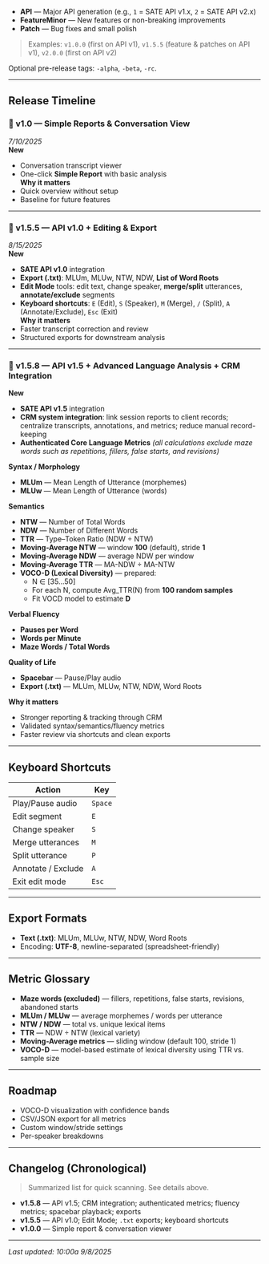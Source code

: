 
- **API** — Major API generation (e.g., `1` = SATE API v1.x, `2` = SATE API v2.x)
- **FeatureMinor** — New features or non-breaking improvements
- **Patch** — Bug fixes and small polish

> Examples: `v1.0.0` (first on API v1), `v1.5.5` (feature & patches on API v1), `v2.0.0` (first on API v2)

Optional pre-release tags: `-alpha`, `-beta`, `-rc`.

---

## Release Timeline

### 🔹 v1.0 — Simple Reports & Conversation View
_7/10/2025_  
**New**
- Conversation transcript viewer  
- One-click **Simple Report** with basic analysis  
**Why it matters**
- Quick overview without setup  
- Baseline for future features

---

### 🔹 v1.5.5 — API v1.0 + Editing & Export
_8/15/2025_  
**New**
- **SATE API v1.0** integration  
- **Export (.txt)**: MLUm, MLUw, NTW, NDW, **List of Word Roots**  
- **Edit Mode** tools: edit text, change speaker, **merge/split** utterances, **annotate/exclude** segments  
- **Keyboard shortcuts**: `E` (Edit), `S` (Speaker), `M` (Merge), `/` (Split), `A` (Annotate/Exclude), `Esc` (Exit)  
**Why it matters**
- Faster transcript correction and review  
- Structured exports for downstream analysis

---

### 🔹 v1.5.8 — API v1.5 + Advanced Language Analysis + CRM Integration
**New**
- **SATE API v1.5** integration  
- **CRM system integration**: link session reports to client records; centralize transcripts, annotations, and metrics; reduce manual record-keeping  
- **Authenticated Core Language Metrics** *(all calculations exclude maze words such as repetitions, fillers, false starts, and revisions)*

**Syntax / Morphology**
- **MLUm** — Mean Length of Utterance (morphemes)  
- **MLUw** — Mean Length of Utterance (words)

**Semantics**
- **NTW** — Number of Total Words  
- **NDW** — Number of Different Words  
- **TTR** — Type–Token Ratio (NDW ÷ NTW)  
- **Moving-Average NTW** — window **100** (default), stride **1**  
- **Moving-Average NDW** — average NDW per window  
- **Moving-Average TTR** — MA-NDW ÷ MA-NTW  
- **VOCO-D (Lexical Diversity)** — prepared:  
  - N ∈ [35…50]  
  - For each N, compute Avg_TTR(N) from **100 random samples**  
  - Fit VOCD model to estimate **D**

**Verbal Fluency**
- **Pauses per Word**  
- **Words per Minute**  
- **Maze Words / Total Words**

**Quality of Life**
- **Spacebar** — Pause/Play audio  
- **Export (.txt)** — MLUm, MLUw, NTW, NDW, Word Roots

**Why it matters**
- Stronger reporting & tracking through CRM  
- Validated syntax/semantics/fluency metrics  
- Faster review via shortcuts and clean exports

---

## Keyboard Shortcuts

| Action                 | Key      |
|------------------------|----------|
| Play/Pause audio       | `Space`  |
| Edit segment           | `E`      |
| Change speaker         | `S`      |
| Merge utterances       | `M`      |
| Split utterance        | `P`      |
| Annotate / Exclude     | `A`      |
| Exit edit mode         | `Esc`    |

---

## Export Formats

- **Text (.txt)**: MLUm, MLUw, NTW, NDW, Word Roots  
- Encoding: **UTF-8**, newline-separated (spreadsheet-friendly)

---

## Metric Glossary

- **Maze words (excluded)** — fillers, repetitions, false starts, revisions, abandoned starts  
- **MLUm / MLUw** — average morphemes / words per utterance  
- **NTW / NDW** — total vs. unique lexical items  
- **TTR** — NDW ÷ NTW (lexical variety)  
- **Moving-Average metrics** — sliding window (default 100, stride 1)  
- **VOCO-D** — model-based estimate of lexical diversity using TTR vs. sample size

---

## Roadmap

- VOCO-D visualization with confidence bands  
- CSV/JSON export for all metrics  
- Custom window/stride settings  
- Per-speaker breakdowns

---

## Changelog (Chronological)

> Summarized list for quick scanning. See details above.

- **v1.5.8** — API v1.5; CRM integration; authenticated metrics; fluency metrics; spacebar playback; exports  
- **v1.5.5** — API v1.0; Edit Mode; `.txt` exports; keyboard shortcuts  
- **v1.0.0** — Simple report & conversation viewer

---

_Last updated: 10:00a 9/8/2025_
